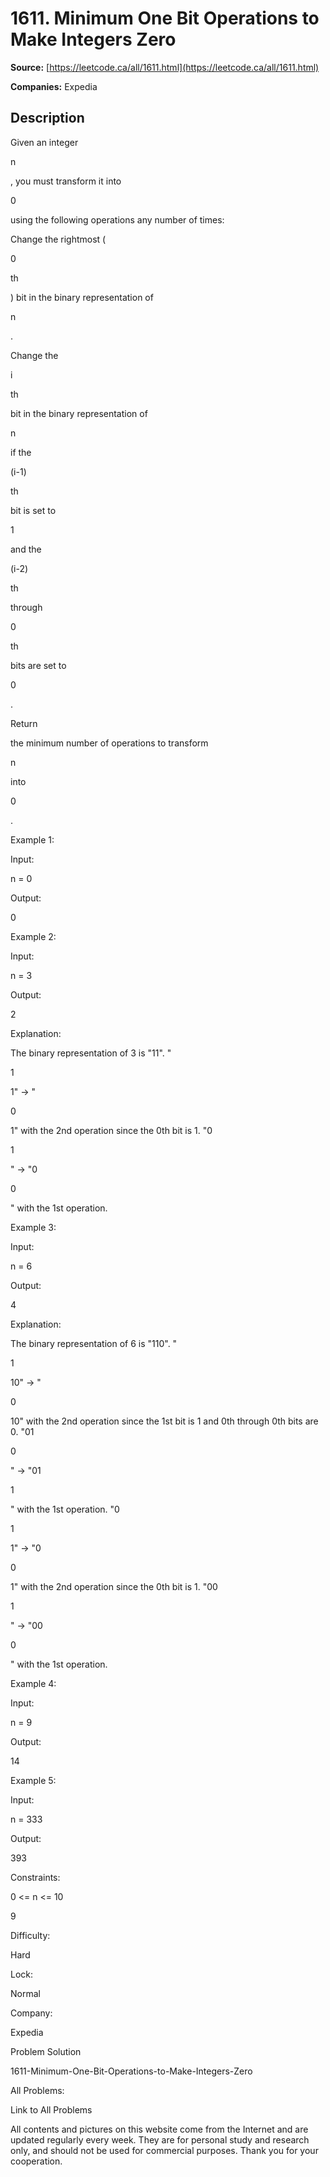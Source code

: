 # 1611. Minimum One Bit Operations to Make Integers Zero

**Source:** [https://leetcode.ca/all/1611.html](https://leetcode.ca/all/1611.html)

**Companies:** Expedia

## Description

Given an integer

n

, you must transform it into

0

using the
            following operations any number of times:

Change the rightmost (

0

th

) bit in the binary
                    representation of

n

.

Change the

i

th

bit in the binary representation of

n

if the

(i-1)

th

bit is set to

1

and the

(i-2)

th

through

0

th

bits are set to

0

.

Return

the minimum number of operations to transform

n

into

0

.

Example 1:

Input:

n = 0

Output:

0

Example 2:

Input:

n = 3

Output:

2

Explanation:

The binary representation of 3 is "11".
"

1

1" -> "

0

1" with the 2nd operation since the 0th bit is 1.
"0

1

" -> "0

0

" with the 1st operation.

Example 3:

Input:

n = 6

Output:

4

Explanation:

The binary representation of 6 is "110".
"

1

10" -> "

0

10" with the 2nd operation since the 1st bit is 1 and 0th through 0th bits are 0.
"01

0

" -> "01

1

" with the 1st operation.
"0

1

1" -> "0

0

1" with the 2nd operation since the 0th bit is 1.
"00

1

" -> "00

0

" with the 1st operation.

Example 4:

Input:

n = 9

Output:

14

Example 5:

Input:

n = 333

Output:

393

Constraints:

0 <= n <= 10

9

Difficulty:

Hard

Lock:

Normal

Company:

Expedia

Problem Solution

1611-Minimum-One-Bit-Operations-to-Make-Integers-Zero

All Problems:

Link to All Problems

All contents and pictures on this website come from the Internet and are updated regularly every week. They are for personal study and research only, and should not be used for commercial purposes. Thank you for your cooperation.

